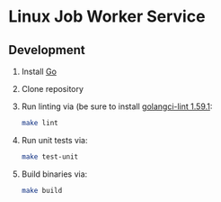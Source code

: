 # Linux Job Worker Service

## Development

1. Install [Go](https://golang.org/doc/install)
1. Clone repository
1. Run linting via (be sure to install [golangci-lint 1.59.1](https://github.com/golangci/golangci-lint/releases/tag/v1.59.1):

   ```bash
   make lint
   ```

1. Run unit tests via:

   ```bash
   make test-unit
   ```

1. Build binaries via:

   ```bash
   make build
   ```
